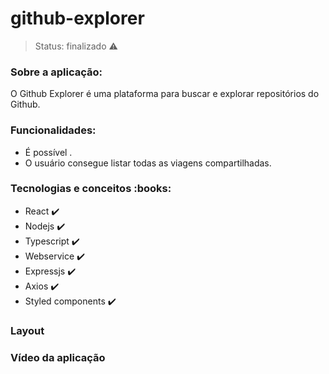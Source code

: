 # github-explorer

> Status: finalizado :warning:

<h3> Sobre a aplicação:</h3>

O Github Explorer é uma plataforma para buscar e explorar repositórios do Github.

<h3> Funcionalidades:</h3>

- É possível .
- O usuário consegue listar todas as viagens compartilhadas.

<h3> Tecnologias e conceitos :books:</h3>

- React :heavy_check_mark:
- Nodejs :heavy_check_mark:
- Typescript :heavy_check_mark:
- Webservice :heavy_check_mark:
- Expressjs :heavy_check_mark:
- Axios :heavy_check_mark:
- Styled components :heavy_check_mark:

<h3>Layout</h3>


<h3>Vídeo da aplicação</h3>


